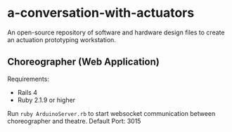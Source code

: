# a-conversation-with-actuators
An open-source repository of software and hardware design files to create an actuation prototyping workstation.  


## Choreographer (Web Application)
Requirements:
* Rails 4
* Ruby 2.1.9 or higher

Run 
`ruby ArduinoServer.rb`
to start websocket communication between choreographer and theatre.
Default Port: 3015
